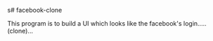 s# facebook-clone

This program is to build a UI which looks like the facebook's login.....(clone)...
